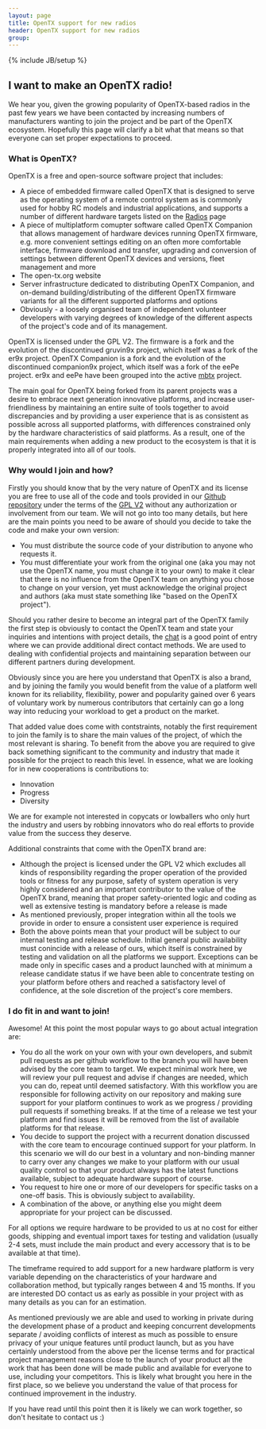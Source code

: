 ```yaml
---
layout: page
title: OpenTX support for new radios
header: OpenTX support for new radios
group:
---
```

{% include JB/setup %}


## I want to make an OpenTX radio!

We hear you, given the growing popularity of OpenTX-based radios in the past few years we have been contacted by increasing numbers of manufacturers wanting to join the project and be part of the OpenTX ecosystem. Hopefully this page will clarify a bit what that means so that everyone can set proper expectations to proceed.  

### What is OpenTX?

OpenTX is a free and open-source software project that includes:  

* A piece of embedded firmware called OpenTX that is designed to serve as the operating system of a remote control system as is commonly used for hobby RC models and industrial applications, and supports a number of different hardware targets listed on the [Radios](radios.html) page
* A piece of multiplatform comupter software called OpenTX Companion that allows management of hardware devices running OpenTX firmware, e.g. more convenient settings editing on an often more comfortable interface, firmware download and transfer, upgrading and conversion of settings between different OpenTX devices and versions, fleet management and more
* The open-tx.org website
* Server infrastructure dedicated to distributing OpenTX Companion, and on-demand building/distributing of the different OpenTX firmware variants for all the different supported platforms and options
* Obviously - a loosely organised team of independent volunteer developers with varying degrees of knowledge of the different aspects of the project's code and of its management.

OpenTX is licensed under the GPL V2. The firmware is a fork and the evolution of the discontinued gruvin9x project, which itself was a fork of the er9x project. OpenTX Companion is a fork and the evolution of the discontinued companion9x project, which itself was a fork of the eePe project. er9x and eePe have been grouped into the active [mbtx](https://github.com/MikeBland/mbtx) project.

The main goal for OpenTX being forked from its parent projects was a desire to embrace next generation innovative platforms, and increase user-friendliness by maintaining an entire suite of tools together to avoid discrepancies and by providing a user experience that is as consistent as possible across all supported platforms, with differences constrained only by the hardware characteristics of said platforms. As a result, one of the main requirements when adding a new product to the ecosystem is that it is properly integrated into all of our tools.

### Why would I join and how?

Firstly you should know that by the very nature of OpenTX and its license you are free to use all of the code and tools provided in our [Github repository](https://github.com/opentx/opentx) under the terms of the [GPL V2](https://www.gnu.org/licenses/old-licenses/gpl-2.0.en.html) without any authorization or involvement from our team. We will not go into too many details, but here are the main points you need to be aware of should you decide to take the code and make your own version:

* You must distribute the source code of your distribution to anyone who requests it.
* You must differentiate your work from the original one (aka you may not use the OpenTX name, you must change it to your own) to make it clear that there is no influence from the OpenTX team on anything you chose to change on your version, yet must acknowledge the original project and authors (aka must state something like "based on the OpenTX project").

Should you rather desire to become an integral part of the OpenTX family the first step is obviously to contact the OpenTX team and state your inquiries and intentions with project details, the [chat](https://chat.open-tx.org) is a good point of entry where we can provide additional direct contact methods. We are used to dealing with confidential projects and maintaining separation between our different partners during development.

Obviously since you are here you understand that OpenTX is also a brand, and by joining the family you would benefit from the value of a platform well known for its reliability, flexibility, power and popularity gained over 6 years of voluntary work by numerous contributors that certainly can go a long way into reducing your workload to get a product on the market.

That added value does come with contstraints, notably the first requirement to join the family is to share the main values of the project, of which the most relevant is sharing. To benefit from the above you are required to give back something significant to the community and industry that made it possible for the project to reach this level.
In essence, what we are looking for in new cooperations is contributions to:

* Innovation
* Progress
* Diversity

We are for example not interested in copycats or lowballers who only hurt the industry and users by robbing innovators who do real efforts to provide value from the success they deserve.

Additional constraints that come with the OpenTX brand are:

* Although the project is licensed under the GPL V2 which excludes all kinds of responsibility regarding the proper operation of the provided tools or fitness for any purpose, safety of system operation is very highly considered and an important contributor to the value of the OpenTX brand, meaning that proper safety-oriented logic and coding as well as extensive testing is mandatory before a release is made
* As mentioned previously, proper integration within all the tools we provide in order to ensure a consistent user experience is required
* Both the above points mean that your product will be subject to our internal testing and release schedule. Initial general public availability must conincide with a release of ours, which itself is constrained by testing and validation on all the platforms we support. Exceptions can be made only in specific cases and a product launched with at minimum a release candidate status if we have been able to concentrate testing on your platform before others and reached a satisfactory level of confidence, at the sole discretion of the project's core members.

### I do fit in and want to join!

Awesome! At this point the most popular ways to go about actual integration are:

* You do all the work on your own with your own developers, and submit pull requests as per github workflow to the branch you will have been advised by the core team to target. We expect minimal work here, we will review your pull request and advise if changes are needed, which you can do, repeat until deemed satisfactory. With this workflow you are responsible for following activity on our repository and making sure support for your platform continues to work as we progress / providing pull requests if something breaks. If at the time of a release we test your platform and find issues it will be removed from the list of available platforms for that release. 
* You decide to support the project with a recurrent donation discussed with the core team to encourage continued support for your platform. In this scenario we will do our best in a voluntary and non-binding manner to carry over any changes we make to your platform with our usual quality control so that your product always has the latest functions available, subject to adequate hardware support of course.
* You request to hire one or more of our developers for specific tasks on a one-off basis. This is obviously subject to availability.
* A combination of the above, or anything else you might deem appropriate for your project can be discussed.

For all options we require hardware to be provided to us at no cost for either goods, shipping and eventual import taxes for testing and validation (usually 2-4 sets, must include the main product and every accessory that is to be available at that time). 

The timeframe required to add support for a new hardware platform is very variable depending on the characteristics of your hardware and collaboration method, but typically ranges between 4 and 15 months. If you are interested DO contact us as early as possible in your project with as many details as you can for an estimation.

As mentioned previously we are able and used to working in private during the development phase of a product and keeping concurrent developments separate / avoiding conflicts of interest as much as possible to ensure privacy of your unique features until product launch, but as you have certainly understood from the above per the license terms and for practical project management reasons close to the launch of your product all the work that has been done will be made public and available for everyone to use, including your competitors. This is likely what brought you here in the first place, so we believe you understand the value of that process for continued improvement in the industry.

If you have read until this point then it is likely we can work together, so don't hesitate to contact us :)